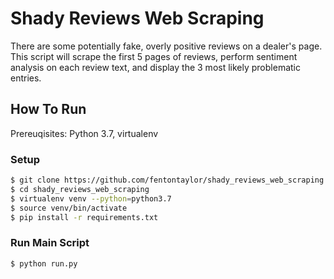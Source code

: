 # Shady Reviews Web Scraping
There are some potentially fake, overly positive reviews on a dealer's page. This script will scrape the first 5 pages of reviews, perform sentiment analysis on each review text, and display the 3 most likely problematic entries.

## How To Run
Prereuqisites: Python 3.7, virtualenv

### Setup

```bash
$ git clone https://github.com/fentontaylor/shady_reviews_web_scraping.git
$ cd shady_reviews_web_scraping
$ virtualenv venv --python=python3.7
$ source venv/bin/activate
$ pip install -r requirements.txt
```

### Run Main Script

```bash
$ python run.py
```
